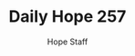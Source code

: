 ---
image: /assets/img/daily-hope-default-artwork.png
title: Daily Hope 257
number: 257
categories:
  - Daily Hope
author: Hope Staff
notes: Daily Hope 257
embed: >-
  <iframe style="border-radius:12px" src="https://open.spotify.com/embed/episode/2HCPFT5B599nCUkwMkHaAv?utm_source=generator" width="100%" height="352" frameBorder="0" allowfullscreen="" allow="autoplay; clipboard-write; encrypted-media; fullscreen; picture-in-picture" loading="lazy"></iframe>
---
